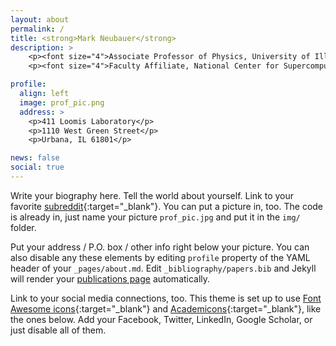 ```yaml
---
layout: about
permalink: /
title: <strong>Mark Neubauer</strong>
description: >
    <p><font size="4">Associate Professor of Physics, University of Illinois at Urbana-Champaign</font></p>
    <p><font size="4">Faculty Affiliate, National Center for Supercomputing Applications</font></p>

profile:
  align: left
  image: prof_pic.png
  address: >
    <p>411 Loomis Laboratory</p>
    <p>1110 West Green Street</p>
    <p>Urbana, IL 61801</p>

news: false
social: true
---
```


Write your biography here. Tell the world about yourself. Link to your favorite [subreddit](http://reddit.com){:target="\_blank"}. You can put a picture in, too. The code is already in, just name your picture `prof_pic.jpg` and put it in the `img/` folder.

Put your address / P.O. box / other info right below your picture. You can also disable any these elements by editing `profile` property of the YAML header of your `_pages/about.md`. Edit `_bibliography/papers.bib` and Jekyll will render your [publications page](/al-folio/publications/) automatically.

Link to your social media connections, too. This theme is set up to use [Font Awesome icons](http://fortawesome.github.io/Font-Awesome/){:target="\_blank"} and [Academicons](https://jpswalsh.github.io/academicons/){:target="\_blank"}, like the ones below. Add your Facebook, Twitter, LinkedIn, Google Scholar, or just disable all of them.
